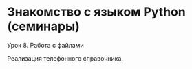 # Знакомство с языком Python (семинары)
Урок 8. Работа с файлами

Реализация телефонного справочника.
